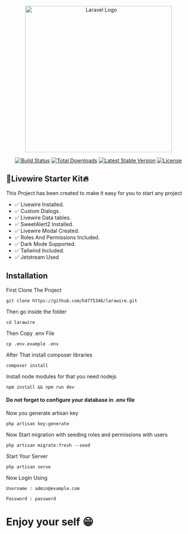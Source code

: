 <p align="center"><a href="https://laravel.com" target="_blank"><img src="https://raw.githubusercontent.com/laravel/art/master/logo-lockup/5%20SVG/2%20CMYK/1%20Full%20Color/laravel-logolockup-cmyk-red.svg" width="400" alt="Laravel Logo"></a></p>

<p align="center">
<a href="https://travis-ci.org/laravel/framework"><img src="https://travis-ci.org/laravel/framework.svg" alt="Build Status"></a>
<a href="https://packagist.org/packages/laravel/framework"><img src="https://img.shields.io/packagist/dt/laravel/framework" alt="Total Downloads"></a>
<a href="https://packagist.org/packages/laravel/framework"><img src="https://img.shields.io/packagist/v/laravel/framework" alt="Latest Stable Version"></a>
<a href="https://packagist.org/packages/laravel/framework"><img src="https://img.shields.io/packagist/l/laravel/framework" alt="License"></a>
</p>

## 🚀Livewire Starter Kit🔥

This Project has been created to make it easy for you to start any project

- ✅ Livewire Installed.
- ✅ Custom Dialogs.
- ✅ Livewire Data tables.
- ✅ SweetAlert2 Installed.
- ✅ Livewire Modal Created.
- ✅ Roles And Permissions Included.
- ✅ Dark Mode Supported.
- ✅ Tailwind Included.
- ✅ Jetstream Used

## Installation

First Clone The Project
```
git clone https://github.com/h4775346/larawire.git
```

Then go inside the folder
```
cd larawire
```

Then Copy .env File
```
cp .env.example .env
```

After That install composer libraries
```
composer install
```
Install node modules for that you need nodejs
```
npm install && npm run dev
```
#### Do not forget to configure your database in .env file

Now you generate artisan key
```
php artisan key:generate
```

Now Start migration with seeding roles and permissions with users
```
php artisan migrate:fresh --seed
```

Start Your Server
```
php artisan serve
```
Now Login Using
```
Username : admin@example.com

Password : password
```

# Enjoy your self 😁

[comment]: <> (Laravel is accessible, powerful, and provides tools required for large, robust applications.)

[comment]: <> (## Learning Laravel)

[comment]: <> (Laravel has the most extensive and thorough [documentation]&#40;https://laravel.com/docs&#41; and video tutorial library of all modern web application frameworks, making it a breeze to get started with the framework.)

[comment]: <> (You may also try the [Laravel Bootcamp]&#40;https://bootcamp.laravel.com&#41;, where you will be guided through building a modern Laravel application from scratch.)

[comment]: <> (If you don't feel like reading, [Laracasts]&#40;https://laracasts.com&#41; can help. Laracasts contains over 2000 video tutorials on a range of topics including Laravel, modern PHP, unit testing, and JavaScript. Boost your skills by digging into our comprehensive video library.)

[comment]: <> (## Laravel Sponsors)

[comment]: <> (We would like to extend our thanks to the following sponsors for funding Laravel development. If you are interested in becoming a sponsor, please visit the Laravel [Patreon page]&#40;https://patreon.com/taylorotwell&#41;.)

[comment]: <> (### Premium Partners)

[comment]: <> (- **[Vehikl]&#40;https://vehikl.com/&#41;**)

[comment]: <> (- **[Tighten Co.]&#40;https://tighten.co&#41;**)

[comment]: <> (- **[Kirschbaum Development Group]&#40;https://kirschbaumdevelopment.com&#41;**)

[comment]: <> (- **[64 Robots]&#40;https://64robots.com&#41;**)

[comment]: <> (- **[Cubet Techno Labs]&#40;https://cubettech.com&#41;**)

[comment]: <> (- **[Cyber-Duck]&#40;https://cyber-duck.co.uk&#41;**)

[comment]: <> (- **[Many]&#40;https://www.many.co.uk&#41;**)

[comment]: <> (- **[Webdock, Fast VPS Hosting]&#40;https://www.webdock.io/en&#41;**)

[comment]: <> (- **[DevSquad]&#40;https://devsquad.com&#41;**)

[comment]: <> (- **[Curotec]&#40;https://www.curotec.com/services/technologies/laravel/&#41;**)

[comment]: <> (- **[OP.GG]&#40;https://op.gg&#41;**)

[comment]: <> (- **[WebReinvent]&#40;https://webreinvent.com/?utm_source=laravel&utm_medium=github&utm_campaign=patreon-sponsors&#41;**)

[comment]: <> (- **[Lendio]&#40;https://lendio.com&#41;**)

[comment]: <> (## Contributing)

[comment]: <> (Thank you for considering contributing to the Laravel framework! The contribution guide can be found in the [Laravel documentation]&#40;https://laravel.com/docs/contributions&#41;.)

[comment]: <> (## Code of Conduct)

[comment]: <> (In order to ensure that the Laravel community is welcoming to all, please review and abide by the [Code of Conduct]&#40;https://laravel.com/docs/contributions#code-of-conduct&#41;.)

[comment]: <> (## Security Vulnerabilities)

[comment]: <> (If you discover a security vulnerability within Laravel, please send an e-mail to Taylor Otwell via [taylor@laravel.com]&#40;mailto:taylor@laravel.com&#41;. All security vulnerabilities will be promptly addressed.)

[comment]: <> (## License)

[comment]: <> (The Laravel framework is open-sourced software licensed under the [MIT license]&#40;https://opensource.org/licenses/MIT&#41;.)
